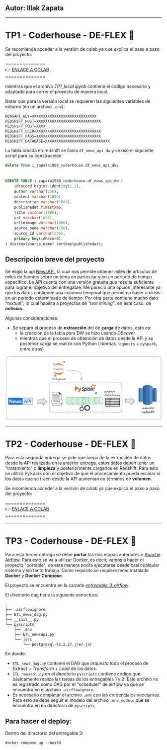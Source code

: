## Autor: Illak Zapata
---
# TP1 - Coderhouse - DE-FLEX 🚀

Se recomienda acceder a la versión de colab ya que explica el paso a paso del proyecto:

==============<br>
👉 [ENLACE A COLAB](https://colab.research.google.com/drive/1pVPXV6G2QoeSIrqzPC1qktQLt9797npE?usp=sharing) <br>
==============<br>

mientras que el archivo *TP1_local.ipynb* contiene el código necesario y adaptado para correr el proyecto de manera local.

Notar que para la versión local se requieren las siguientes variables de entorno (en un archivo `.env`):

```
NEWSAPI_KEY=XXXXXXXXXXXXXXXXXXXXXXXXXXXXX
REDSHIFT_HOST=XXXXXXXXXXXXXXXXXXXXXXXXXXXXX
REDSHIFT_POST=XXXX
REDSHIFT_USER=XXXXXXXXXXXXXXXXXXXXXXXXXXXXX
REDSHIFT_PASS=XXXXXXXXXXXXXXXXXXXXXXXXXXXXX
REDSHIFT_DATABASE=XXXXXXXXXXXXXXXXXXXXXXXXXXXXX
```

La tabla creada en redshift se llama `df_news_api_dw` y se usó el siguiente script para su construcción:

```sql
delete from i_zapata1989_coderhouse.df_news_api_dw;


CREATE TABLE i_zapata1989_coderhouse.df_news_api_dw (
	idrecord bigint identity(1,1),
	author varchar(256),
	content varchar(1000),
	description varchar(1000),
	publishedat timestamp,
	title varchar(1000),
	url varchar(1000),
	urltoimage varchar(1000),
	source_name varchar(256),
	source_id varchar(256),
	primary key(idRecord)
) distkey(source_name) sortkey(publishedat);
```

## Descripción breve del proyecto
Se eligió la api [NewsAPI](https://newsapi.org/), la cual nos permite obtener miles de artículos de miles de fuentes sobre un tema en particular y en un periodo de tiempo específico.
La API cuenta con una versión gratuita que resulta suficiente para lograr el objetivo del entregable. Me pareció una opción interesante ya que los datos contienen una columna temporal que
permitiría hacer análisis en un periodo determinado de tiempo. Por otra parte contiene mucho dato *"textual"*, lo cual habilita a proyectos de *"text mining"*, en este caso, de **noticias**.

Algunas consideraciones:

- Se separó el proceso de **extracción** del de **carga** de datos, esto es:
  - la creación de la tabla para DW se hizo usando *DBeaver*
  - mientras que el proceso de obtención de datos desde la API y su posterior carga se realizó con Python (librerias `requests` + `pyspark`, entre otras)

![data flow diagram](data-flow-diagram-v2.png)


---

# TP2 - Coderhouse - DE-FLEX 🚀

Para esta segunda entrega se pide que luego de la extracción de datos desde la API realizada en la anterior entrega, estos datos deben tener un "tratamiento" o **limpieza** y posteriormente
cargarlos en Redshift. Para esto se utilizó PySpark con el objetivo de que el procesamiento pueda escalar si los datos que se traen desde la API aumentan en términos de **volumen**.

Se recomienda acceder a la versión de colab ya que explica el paso a paso del proyecto:

==============<br>
👉 [ENLACE A COLAB](https://colab.research.google.com/drive/1pVPXV6G2QoeSIrqzPC1qktQLt9797npE#scrollTo=o4ceD9aeuY6w) <br>
==============<br>


---
# TP3 - Coderhouse - DE-FLEX 🚀
Para esta tercer entrega se debe **portar** las dos etapas anteriores a [Apache Airflow](https://airflow.apache.org/). Para esto se va a utilizar Docker, es decir, vamos a hacer el proyecto "portable", de esta manera podrá ejecutarse desde casi cualquier sistema y sin tanto trabajo. Como requisito se requiere tener instalado **Docker** y **Docker Compose**.

El proyecto se encuentra en la carpeta *[entregable_3_airflow](https://github.com/illak/TP_DE_FLEX_CODER/tree/master/entregable_3_airflow)*.

El directorio dag tiene la siguiente estructura:

```
.
├── .airflowignore
├── ETL_news_dag.py
├── __init__.py
└── pyscripts
    ├── .env
    ├── ETL_newsapi.py
    └── jars
        └── postgresql-42.2.27.jre7.jar
```

En donde:

* `ETL_news_dag.py` contiene el DAG que *orquesta* todo el proceso de *Extract + Transform + Load* de los datos.
* `ETL_newsapi.py` en el directorio `pyscripts` contiene código que básicamente realiza las tareas de los entregables 1 y 2. Este archivo no es registrado como DAG por el "scheduler" de airflow ya que se encuentra en el archivo `.airflowignore`.
* Es necesario completar el archivo `.env` con las credenciales necesarias. Para esto se debe seguir el modelo del archivo `.env_modelo` que se encuentra en en directorio de `pyscripts`.

## Para hacer el deploy:

Dentro del directorio del entregable 3:

```
docker compose up --build
```